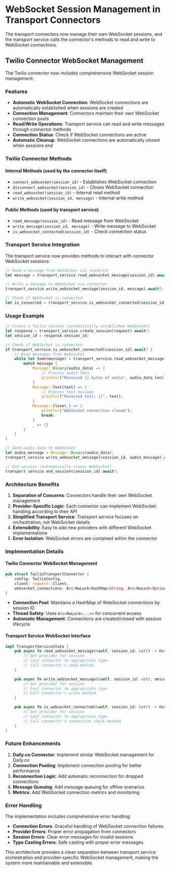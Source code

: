 # WebSocket Session Management in Transport Connectors

The transport connectors now manage their own WebSocket sessions, and the transport service calls the connector's methods to read and write to WebSocket connections.

## Twilio Connector WebSocket Management

The Twilio connector now includes comprehensive WebSocket session management:

### Features

- **Automatic WebSocket Connection**: WebSocket connections are automatically established when sessions are created
- **Connection Management**: Connectors maintain their own WebSocket connection pools
- **Read/Write Operations**: Transport service can read and write messages through connector methods
- **Connection Status**: Check if WebSocket connections are active
- **Automatic Cleanup**: WebSocket connections are automatically closed when sessions end

### Twilio Connector Methods

#### Internal Methods (used by the connector itself)
- `connect_websocket(session_id)` - Establishes WebSocket connection
- `disconnect_websocket(session_id)` - Closes WebSocket connection
- `read_websocket(session_id)` - Internal read method
- `write_websocket(session_id, message)` - Internal write method

#### Public Methods (used by transport service)
- `read_message(session_id)` - Read message from WebSocket
- `write_message(session_id, message)` - Write message to WebSocket
- `is_websocket_connected(session_id)` - Check connection status

### Transport Service Integration

The transport service now provides methods to interact with connector WebSocket sessions:

```rust
// Read a message from WebSocket via connector
let message = transport_service.read_websocket_message(session_id).await?;

// Write a message to WebSocket via connector
transport_service.write_websocket_message(session_id, message).await?;

// Check if WebSocket is connected
let is_connected = transport_service.is_websocket_connected(session_id).await?;
```

### Usage Example

```rust
// Create a Twilio session (automatically establishes WebSocket)
let response = transport_service.create_session(request).await?;
let session_id = response.session_id;

// Check if WebSocket is connected
if transport_service.is_websocket_connected(&session_id).await? {
    // Read messages from WebSocket
    while let Some(message) = transport_service.read_websocket_message(&session_id).await? {
        match message {
            Message::Binary(audio_data) => {
                // Process audio data
                println!("Received {} bytes of audio", audio_data.len());
            }
            Message::Text(text) => {
                // Process text message
                println!("Received text: {}", text);
            }
            Message::Close(_) => {
                println!("WebSocket connection closed");
                break;
            }
            _ => {}
        }
    }
}

// Send audio data to WebSocket
let audio_message = Message::Binary(audio_data);
transport_service.write_websocket_message(&session_id, audio_message).await?;

// End session (automatically closes WebSocket)
transport_service.end_session(&session_id).await?;
```

### Architecture Benefits

1. **Separation of Concerns**: Connectors handle their own WebSocket management
2. **Provider-Specific Logic**: Each connector can implement WebSocket handling according to their API
3. **Simplified Transport Service**: Transport service focuses on orchestration, not WebSocket details
4. **Extensibility**: Easy to add new providers with different WebSocket implementations
5. **Error Isolation**: WebSocket errors are contained within the connector

### Implementation Details

#### Twilio Connector WebSocket Management

```rust
pub struct TwilioTransportConnector {
    config: TwilioConfig,
    client: reqwest::Client,
    websocket_connections: Arc<RwLock<HashMap<String, Arc<RwLock<Option<WebSocketStream<...>>>>>>>,
}
```

- **Connection Pool**: Maintains a HashMap of WebSocket connections by session ID
- **Thread Safety**: Uses `Arc<RwLock<...>>` for concurrent access
- **Automatic Management**: Connections are created/closed with session lifecycle

#### Transport Service WebSocket Interface

```rust
impl TransportServiceState {
    pub async fn read_websocket_message(&self, session_id: &str) -> Result<Option<Message>> {
        // Get provider for session
        // Cast connector to appropriate type
        // Call connector's read method
    }

    pub async fn write_websocket_message(&self, session_id: &str, message: Message) -> Result<()> {
        // Get provider for session
        // Cast connector to appropriate type
        // Call connector's write method
    }

    pub async fn is_websocket_connected(&self, session_id: &str) -> Result<bool> {
        // Get provider for session
        // Cast connector to appropriate type
        // Call connector's connection check method
    }
}
```

### Future Enhancements

1. **Daily.co Connector**: Implement similar WebSocket management for Daily.co
2. **Connection Pooling**: Implement connection pooling for better performance
3. **Reconnection Logic**: Add automatic reconnection for dropped connections
4. **Message Queuing**: Add message queuing for offline scenarios
5. **Metrics**: Add WebSocket connection metrics and monitoring

### Error Handling

The implementation includes comprehensive error handling:

- **Connection Errors**: Graceful handling of WebSocket connection failures
- **Provider Errors**: Proper error propagation from connectors
- **Session Errors**: Clear error messages for invalid sessions
- **Type Casting Errors**: Safe casting with proper error messages

This architecture provides a clean separation between transport service orchestration and provider-specific WebSocket management, making the system more maintainable and extensible.
